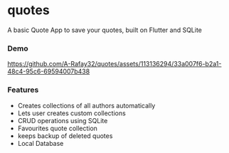# quotes
A basic Quote App to save your quotes, built on Flutter and SQLite 

### Demo



https://github.com/A-Rafay32/quotes/assets/113136294/33a007f6-b2a1-48c4-95c6-69594007b438

### Features 
  * Creates collections of all authors automatically
  * Lets user creates custom collections
  * CRUD operations using SQLite
  * Favourites quote collection
  * keeps backup of deleted quotes
  * Local Database
   
   
   
 

